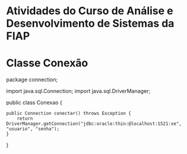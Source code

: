 # Atividades do Curso de Análise e Desenvolvimento de Sistemas da FIAP

# Classe Conexão
package connection;

import java.sql.Connection;
import java.sql.DriverManager;

public class Conexao {

	public Connection conectar() throws Exception {
		return DriverManager.getConnection("jdbc:oracle:thin:@localhost:1521:xe", "usuario", "senha");
	}



}
